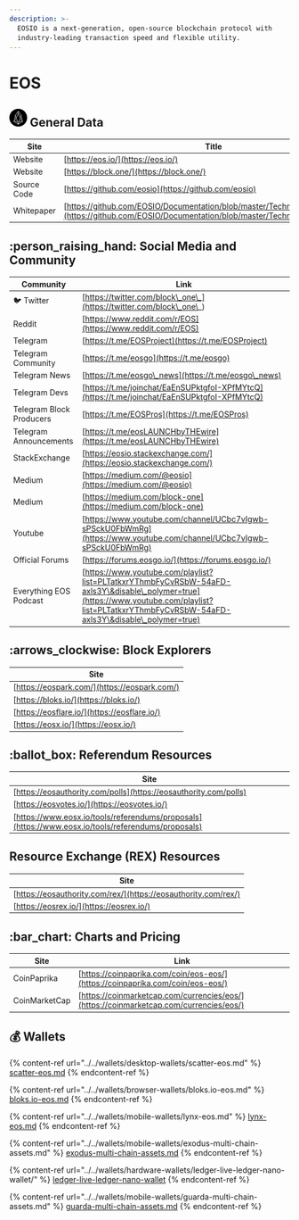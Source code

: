 ```yaml
---
description: >-
  EOSIO is a next-generation, open-source blockchain protocol with
  industry-leading transaction speed and flexible utility.
---
```


# EOS

## <img src="../../.gitbook/assets/eos.png" alt="" data-size="original"> General Data

| Site        | Title                                                                                                                                                  |
| ----------- | ------------------------------------------------------------------------------------------------------------------------------------------------------ |
| Website     | [https://eos.io/](https://eos.io/)                                                                                                                     |
| Website     | [https://block.one/](https://block.one/)                                                                                                               |
| Source Code | [https://github.com/eosio](https://github.com/eosio)                                                                                                   |
| Whitepaper  | [https://github.com/EOSIO/Documentation/blob/master/TechnicalWhitePaper.md](https://github.com/EOSIO/Documentation/blob/master/TechnicalWhitePaper.md) |

## :person\_raising\_hand: Social Media and Community

| Community                | Link                                                                                                                                                                                               |
| ------------------------ | -------------------------------------------------------------------------------------------------------------------------------------------------------------------------------------------------- |
| :bird: Twitter           | [https://twitter.com/block\_one\_](https://twitter.com/block\_one\_)                                                                                                                               |
| Reddit                   | [https://www.reddit.com/r/EOS](https://www.reddit.com/r/EOS)                                                                                                                                       |
| Telegram                 | [https://t.me/EOSProject](https://t.me/EOSProject)                                                                                                                                                 |
| Telegram Community       | [https://t.me/eosgo](https://t.me/eosgo)                                                                                                                                                           |
| Telegram News            | [https://t.me/eosgo\_news](https://t.me/eosgo\_news)                                                                                                                                               |
| Telegram Devs            | [https://t.me/joinchat/EaEnSUPktgfoI-XPfMYtcQ](https://t.me/joinchat/EaEnSUPktgfoI-XPfMYtcQ)                                                                                                       |
| Telegram Block Producers | [https://t.me/EOSPros](https://t.me/EOSPros)                                                                                                                                                       |
| Telegram Announcements   | [https://t.me/eosLAUNCHbyTHEwire](https://t.me/eosLAUNCHbyTHEwire)                                                                                                                                 |
| StackExchange            | [https://eosio.stackexchange.com/](https://eosio.stackexchange.com/)                                                                                                                               |
| Medium                   | [https://medium.com/@eosio](https://medium.com/@eosio)                                                                                                                                             |
| Medium                   | [https://medium.com/block-one](https://medium.com/block-one)                                                                                                                                       |
| Youtube                  | [https://www.youtube.com/channel/UCbc7vIgwb-sPSckU0FbWmRg](https://www.youtube.com/channel/UCbc7vIgwb-sPSckU0FbWmRg)                                                                               |
| Official Forums          | [https://forums.eosgo.io/](https://forums.eosgo.io/)                                                                                                                                               |
| Everything EOS Podcast   | [https://www.youtube.com/playlist?list=PLTatkxrYThmbFyCvRSbW-54aFD-axls3Y\&disable\_polymer=true](https://www.youtube.com/playlist?list=PLTatkxrYThmbFyCvRSbW-54aFD-axls3Y\&disable\_polymer=true) |

## :arrows\_clockwise: Block Explorers

| Site                                         |
| -------------------------------------------- |
| [https://eospark.com/](https://eospark.com/) |
| [https://bloks.io/](https://bloks.io/)       |
| [https://eosflare.io/](https://eosflare.io/) |
| [https://eosx.io/](https://eosx.io/)         |

## :ballot\_box: Referendum Resources

| Site                                                                                               |
| -------------------------------------------------------------------------------------------------- |
| [https://eosauthority.com/polls](https://eosauthority.com/polls)                                   |
| [https://eosvotes.io/](https://eosvotes.io/)                                                       |
| [https://www.eosx.io/tools/referendums/proposals](https://www.eosx.io/tools/referendums/proposals) |

## Resource Exchange (REX) Resources

| Site                                                           |
| -------------------------------------------------------------- |
| [https://eosauthority.com/rex/](https://eosauthority.com/rex/) |
| [https://eosrex.io/](https://eosrex.io/)                       |

## :bar\_chart: Charts and Pricing

| Site          | Link                                                                                   |
| ------------- | -------------------------------------------------------------------------------------- |
| CoinPaprika   | [https://coinpaprika.com/coin/eos-eos/](https://coinpaprika.com/coin/eos-eos/)         |
| CoinMarketCap | [https://coinmarketcap.com/currencies/eos/](https://coinmarketcap.com/currencies/eos/) |

## :moneybag: Wallets

{% content-ref url="../../wallets/desktop-wallets/scatter-eos.md" %}
[scatter-eos.md](../../wallets/desktop-wallets/scatter-eos.md)
{% endcontent-ref %}

{% content-ref url="../../wallets/browser-wallets/bloks.io-eos.md" %}
[bloks.io-eos.md](../../wallets/browser-wallets/bloks.io-eos.md)
{% endcontent-ref %}

{% content-ref url="../../wallets/mobile-wallets/lynx-eos.md" %}
[lynx-eos.md](../../wallets/mobile-wallets/lynx-eos.md)
{% endcontent-ref %}

{% content-ref url="../../wallets/mobile-wallets/exodus-multi-chain-assets.md" %}
[exodus-multi-chain-assets.md](../../wallets/mobile-wallets/exodus-multi-chain-assets.md)
{% endcontent-ref %}

{% content-ref url="../../wallets/hardware-wallets/ledger-live-ledger-nano-wallet/" %}
[ledger-live-ledger-nano-wallet](../../wallets/hardware-wallets/ledger-live-ledger-nano-wallet/)
{% endcontent-ref %}

{% content-ref url="../../wallets/mobile-wallets/guarda-multi-chain-assets.md" %}
[guarda-multi-chain-assets.md](../../wallets/mobile-wallets/guarda-multi-chain-assets.md)
{% endcontent-ref %}
